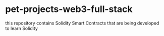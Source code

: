# pet-projects-web3-full-stack

this repository contains Solidity Smart Contracts that are being developed to learn Solidity